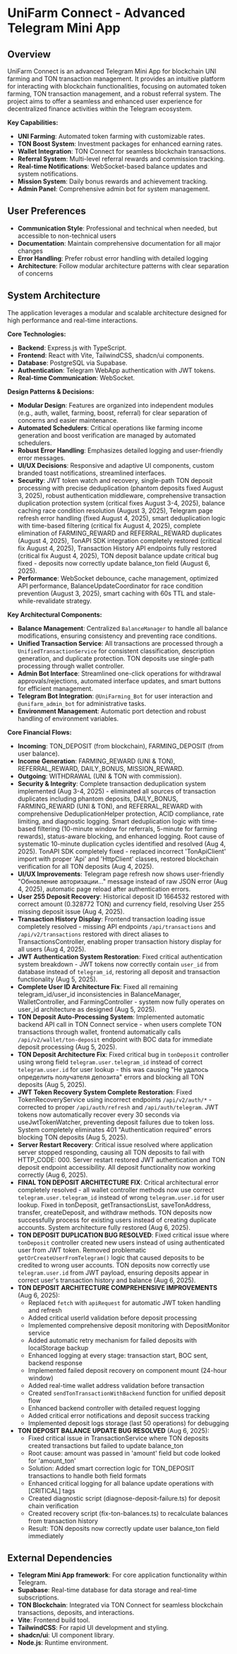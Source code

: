 # UniFarm Connect - Advanced Telegram Mini App

## Overview
UniFarm Connect is an advanced Telegram Mini App for blockchain UNI farming and TON transaction management. It provides an intuitive platform for interacting with blockchain functionalities, focusing on automated token farming, TON transaction management, and a robust referral system. The project aims to offer a seamless and enhanced user experience for decentralized finance activities within the Telegram ecosystem.

**Key Capabilities:**
- **UNI Farming**: Automated token farming with customizable rates.
- **TON Boost System**: Investment packages for enhanced earning rates.
- **Wallet Integration**: TON Connect for seamless blockchain transactions.
- **Referral System**: Multi-level referral rewards and commission tracking.
- **Real-time Notifications**: WebSocket-based balance updates and system notifications.
- **Mission System**: Daily bonus rewards and achievement tracking.
- **Admin Panel**: Comprehensive admin bot for system management.

## User Preferences
- **Communication Style**: Professional and technical when needed, but accessible to non-technical users
- **Documentation**: Maintain comprehensive documentation for all major changes
- **Error Handling**: Prefer robust error handling with detailed logging
- **Architecture**: Follow modular architecture patterns with clear separation of concerns

## System Architecture
The application leverages a modular and scalable architecture designed for high performance and real-time interactions.

**Core Technologies:**
- **Backend**: Express.js with TypeScript.
- **Frontend**: React with Vite, TailwindCSS, shadcn/ui components.
- **Database**: PostgreSQL via Supabase.
- **Authentication**: Telegram WebApp authentication with JWT tokens.
- **Real-time Communication**: WebSocket.

**Design Patterns & Decisions:**
- **Modular Design**: Features are organized into independent modules (e.g., auth, wallet, farming, boost, referral) for clear separation of concerns and easier maintenance.
- **Automated Schedulers**: Critical operations like farming income generation and boost verification are managed by automated schedulers.
- **Robust Error Handling**: Emphasizes detailed logging and user-friendly error messages.
- **UI/UX Decisions**: Responsive and adaptive UI components, custom branded toast notifications, streamlined interfaces.
- **Security**: JWT token watch and recovery, single-path TON deposit processing with precise deduplication (phantom deposits fixed August 3, 2025), robust authentication middleware, comprehensive transaction duplication protection system (critical fixes August 3-4, 2025), balance caching race condition resolution (August 3, 2025), Telegram page refresh error handling (fixed August 4, 2025), smart deduplication logic with time-based filtering (critical fix August 4, 2025), complete elimination of FARMING_REWARD and REFERRAL_REWARD duplicates (August 4, 2025), TonAPI SDK integration completely restored (critical fix August 4, 2025), Transaction History API endpoints fully restored (critical fix August 4, 2025), TON deposit balance update critical bug fixed - deposits now correctly update balance_ton field (August 6, 2025).
- **Performance**: WebSocket debounce, cache management, optimized API performance, BalanceUpdateCoordinator for race condition prevention (August 3, 2025), smart caching with 60s TTL and stale-while-revalidate strategy.

**Key Architectural Components:**
- **Balance Management**: Centralized `BalanceManager` to handle all balance modifications, ensuring consistency and preventing race conditions.
- **Unified Transaction Service**: All transactions are processed through a `UnifiedTransactionService` for consistent classification, description generation, and duplicate protection. TON deposits use single-path processing through wallet controller.
- **Admin Bot Interface**: Streamlined one-click operations for withdrawal approvals/rejections, automated interface updates, and smart buttons for efficient management.
- **Telegram Bot Integration**: `@UniFarming_Bot` for user interaction and `@unifarm_admin_bot` for administrative tasks.
- **Environment Management**: Automatic port detection and robust handling of environment variables.

**Core Financial Flows:**
- **Incoming**: TON_DEPOSIT (from blockchain), FARMING_DEPOSIT (from user balance).
- **Income Generation**: FARMING_REWARD (UNI & TON), REFERRAL_REWARD, DAILY_BONUS, MISSION_REWARD.
- **Outgoing**: WITHDRAWAL (UNI & TON with commission).
- **Security & Integrity**: Complete transaction deduplication system implemented (Aug 3-4, 2025) - eliminated all sources of transaction duplicates including phantom deposits, DAILY_BONUS, FARMING_REWARD (UNI & TON), and REFERRAL_REWARD with comprehensive DeduplicationHelper protection, ACID compliance, rate limiting, and diagnostic logging. Smart deduplication logic with time-based filtering (10-minute window for referrals, 5-minute for farming rewards), status-aware blocking, and enhanced logging. Root cause of systematic 10-minute duplication cycles identified and resolved (Aug 4, 2025). TonAPI SDK completely fixed - replaced incorrect 'TonApiClient' import with proper 'Api' and 'HttpClient' classes, restored blockchain verification for all TON deposits (Aug 4, 2025).
- **UI/UX Improvements**: Telegram page refresh now shows user-friendly "Обновление авторизации..." message instead of raw JSON error (Aug 4, 2025), automatic page reload after authentication errors.
- **User 255 Deposit Recovery**: Historical deposit ID 1664532 restored with correct amount (0.328772 TON) and currency field, resolving User 255 missing deposit issue (Aug 4, 2025).
- **Transaction History Display**: Frontend transaction loading issue completely resolved - missing API endpoints `/api/transactions` and `/api/v2/transactions` restored with direct aliases to TransactionsController, enabling proper transaction history display for all users (Aug 4, 2025).
- **JWT Authentication System Restoration**: Fixed critical authentication system breakdown - JWT tokens now correctly contain `user_id` from database instead of `telegram_id`, restoring all deposit and transaction functionality (Aug 5, 2025).
- **Complete User ID Architecture Fix**: Fixed all remaining telegram_id/user_id inconsistencies in BalanceManager, WalletController, and FarmingController - system now fully operates on user_id architecture as designed (Aug 5, 2025).
- **TON Deposit Auto-Processing System**: Implemented automatic backend API call in TON Connect service - when users complete TON transactions through wallet, frontend automatically calls `/api/v2/wallet/ton-deposit` endpoint with BOC data for immediate deposit processing (Aug 5, 2025).
- **TON Deposit Architecture Fix**: Fixed critical bug in `tonDeposit` controller using wrong field `telegram.user.telegram_id` instead of correct `telegram.user.id` for user lookup - this was causing "Не удалось определить получателя депозита" errors and blocking all TON deposits (Aug 5, 2025).
- **JWT Token Recovery System Complete Restoration**: Fixed TokenRecoveryService using incorrect endpoints `/api/v2/auth/*` - corrected to proper `/api/auth/refresh` and `/api/auth/telegram`. JWT tokens now automatically recover every 30 seconds via useJwtTokenWatcher, preventing deposit failures due to token loss. System completely eliminates 401 "Authentication required" errors blocking TON deposits (Aug 5, 2025).
- **Server Restart Recovery**: Critical issue resolved where application server stopped responding, causing all TON deposits to fail with HTTP_CODE: 000. Server restart restored JWT authentication and TON deposit endpoint accessibility. All deposit functionality now working correctly (Aug 6, 2025).
- **FINAL TON DEPOSIT ARCHITECTURE FIX**: Critical architectural error completely resolved - all wallet controller methods now use correct `telegram.user.telegram_id` instead of wrong `telegram.user.id` for user lookup. Fixed in tonDeposit, getTransactionsList, saveTonAddress, transfer, createDeposit, and withdraw methods. TON deposits now successfully process for existing users instead of creating duplicate accounts. System architecture fully restored (Aug 6, 2025).
- **TON DEPOSIT DUPLICATION BUG RESOLVED**: Fixed critical issue where `tonDeposit` controller created new users instead of using authenticated user from JWT token. Removed problematic `getOrCreateUserFromTelegram()` logic that caused deposits to be credited to wrong user accounts. TON deposits now correctly use `telegram.user.id` from JWT payload, ensuring deposits appear in correct user's transaction history and balance (Aug 6, 2025).
- **TON DEPOSIT ARCHITECTURE COMPREHENSIVE IMPROVEMENTS** (Aug 6, 2025):
  - Replaced `fetch` with `apiRequest` for automatic JWT token handling and refresh
  - Added critical userId validation before deposit processing
  - Implemented comprehensive deposit monitoring with DepositMonitor service
  - Added automatic retry mechanism for failed deposits with localStorage backup
  - Enhanced logging at every stage: transaction start, BOC sent, backend response
  - Implemented failed deposit recovery on component mount (24-hour window)
  - Added real-time wallet address validation before transaction
  - Created `sendTonTransactionWithBackend` function for unified deposit flow
  - Enhanced backend controller with detailed request logging
  - Added critical error notifications and deposit success tracking
  - Implemented deposit logs storage (last 50 operations) for debugging
- **TON DEPOSIT BALANCE UPDATE BUG RESOLVED** (Aug 6, 2025):
  - Fixed critical issue in TransactionService where TON deposits created transactions but failed to update balance_ton
  - Root cause: amount was passed in 'amount' field but code looked for 'amount_ton' 
  - Solution: Added smart correction logic for TON_DEPOSIT transactions to handle both field formats
  - Enhanced critical logging for all balance update operations with [CRITICAL] tags
  - Created diagnostic script (diagnose-deposit-failure.ts) for deposit chain verification
  - Created recovery script (fix-ton-balances.ts) to recalculate balances from transaction history
  - Result: TON deposits now correctly update user balance_ton field immediately

## External Dependencies
- **Telegram Mini App framework**: For core application functionality within Telegram.
- **Supabase**: Real-time database for data storage and real-time subscriptions.
- **TON Blockchain**: Integrated via TON Connect for seamless blockchain transactions, deposits, and interactions.
- **Vite**: Frontend build tool.
- **TailwindCSS**: For rapid UI development and styling.
- **shadcn/ui**: UI component library.
- **Node.js**: Runtime environment.